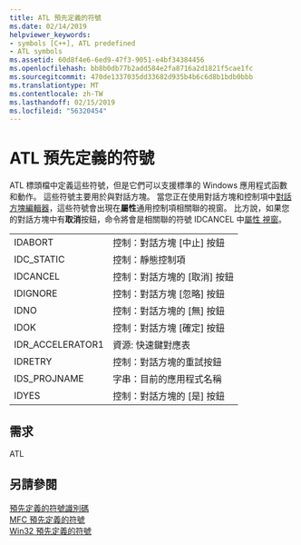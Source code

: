 ```yaml
---
title: ATL 預先定義的符號
ms.date: 02/14/2019
helpviewer_keywords:
- symbols [C++], ATL predefined
- ATL symbols
ms.assetid: 60d8f4e6-6ed9-47f3-9051-e4bf34384456
ms.openlocfilehash: bb8b0db77b2add584e2fa8716a2d1821f5cae1fc
ms.sourcegitcommit: 470de1337035dd33682d935b4b6c6d8b1bdb0bbb
ms.translationtype: MT
ms.contentlocale: zh-TW
ms.lasthandoff: 02/15/2019
ms.locfileid: "56320454"
---
```

# <a name="atl-predefined-symbols"></a>ATL 預先定義的符號

ATL 標頭檔中定義這些符號，但是它們可以支援標準的 Windows 應用程式函數和動作。 這些符號主要用於與對話方塊。 當您正在使用對話方塊和控制項中[對話方塊編輯器](../windows/dialog-editor.md)，這些符號會出現在**屬性**通用控制項相關聯的視窗。 比方說，如果您的對話方塊中有**取消**按鈕，命令將會是相關聯的符號 IDCANCEL 中[屬性 視窗](/visualstudio/ide/reference/properties-window)。

|||
|-|-|
|IDABORT|控制：對話方塊 [中止] 按鈕|
|IDC_STATIC|控制：靜態控制項|
|IDCANCEL|控制：對話方塊的 [取消] 按鈕|
|IDIGNORE|控制：對話方塊 [忽略] 按鈕|
|IDNO|控制：對話方塊的 [無] 按鈕|
|IDOK|控制：對話方塊 [確定] 按鈕|
|IDR_ACCELERATOR1|資源: 快速鍵對應表|
|IDRETRY|控制：對話方塊的重試按鈕|
|IDS_PROJNAME|字串：目前的應用程式名稱|
|IDYES|控制：對話方塊的 [是] 按鈕|

## <a name="requirements"></a>需求

ATL

## <a name="see-also"></a>另請參閱

[預先定義的符號識別碼](../windows/predefined-symbol-ids.md)<br/>
[MFC 預先定義的符號](../windows/mfc-predefined-symbols.md)<br/>
[Win32 預先定義的符號](../windows/win32-predefined-symbols.md)<br/>